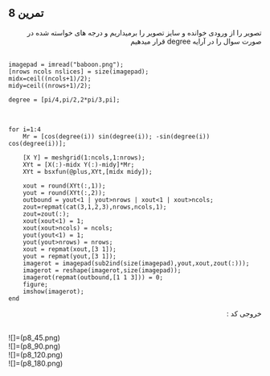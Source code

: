 ## تمرین 8
<div dir='rtl'>
  تصویر را از ورودی خوانده و سایز تصویر را برمیداریم و درجه های خواسته شده در صورت سوال را در آرایه degree قرار میدهیم
</div>
</br>

```
imagepad = imread("baboon.png");
[nrows ncols nslices] = size(imagepad);
midx=ceil((ncols+1)/2);
midy=ceil((nrows+1)/2);

degree = [pi/4,pi/2,2*pi/3,pi];

```

<div dir='rtl'>
   
</div>
</br>

```
for i=1:4
    Mr = [cos(degree(i)) sin(degree(i)); -sin(degree(i)) cos(degree(i))];
    
    [X Y] = meshgrid(1:ncols,1:nrows);
    XYt = [X(:)-midx Y(:)-midy]*Mr;
    XYt = bsxfun(@plus,XYt,[midx midy]);

    xout = round(XYt(:,1)); 
    yout = round(XYt(:,2));
    outbound = yout<1 | yout>nrows | xout<1 | xout>ncols;
    zout=repmat(cat(3,1,2,3),nrows,ncols,1);
    zout=zout(:);
    xout(xout<1) = 1;
    xout(xout>ncols) = ncols;
    yout(yout<1) = 1;
    yout(yout>nrows) = nrows;
    xout = repmat(xout,[3 1]);
    yout = repmat(yout,[3 1]);
    imagerot = imagepad(sub2ind(size(imagepad),yout,xout,zout(:)));
    imagerot = reshape(imagerot,size(imagepad));
    imagerot(repmat(outbound,[1 1 3])) = 0;
    figure;
    imshow(imagerot);
end

```

<div dir='rtl'>
  خروجی کد :
</div>
</br>

![]=(p8_45.png)
</br>
![]=(p8_90.png)
</br>
![]=(p8_120.png)
</br>
![]=(p8_180.png)
